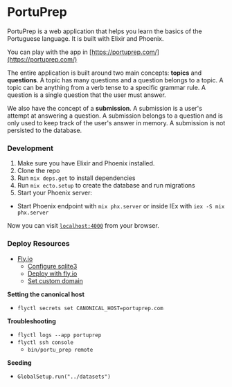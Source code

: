 # PortuPrep

PortuPrep is a web application that helps you learn the basics of the Portuguese language. It is built with Elixir and Phoenix.

You can play with the app in [https://portuprep.com/](https://portuprep.com/)

The entire application is built around two main concepts: **topics** and **questions**. A topic has many questions and a question belongs to a topic. A topic can be anything from a verb tense to a specific grammar rule. A question is a single question that the user must answer.

We also have the concept of a **submission**. A submission is a user's attempt at answering a question. A submission belongs to a question and is
only used to keep track of the user's answer in memory. A submission is not persisted to the database.

### Development

1. Make sure you have Elixir and Phoenix installed.
2. Clone the repo
3. Run `mix deps.get` to install dependencies
4. Run `mix ecto.setup` to create the database and run migrations
5. Start your Phoenix server:

  * Start Phoenix endpoint with `mix phx.server` or inside IEx with `iex -S mix phx.server`

Now you can visit [`localhost:4000`](http://localhost:4000) from your browser.

### Deploy Resources

- [Fly.io](https://fly.io)
   - [Configure sqlite3](https://fly.io/docs/elixir/advanced-guides/sqlite3/)
   - [Deploy with fly.io](https://hexdocs.pm/phoenix/fly.html)
   - [Set custom domain](https://fly.io/docs/apps/custom-domain/)

**Setting the canonical host**

- `flyctl secrets set CANONICAL_HOST=portuprep.com`

**Troubleshooting**

- `flyctl logs --app portuprep`
- `flyctl ssh console`
    - `bin/portu_prep remote`

**Seeding**

- `GlobalSetup.run("../datasets")`
